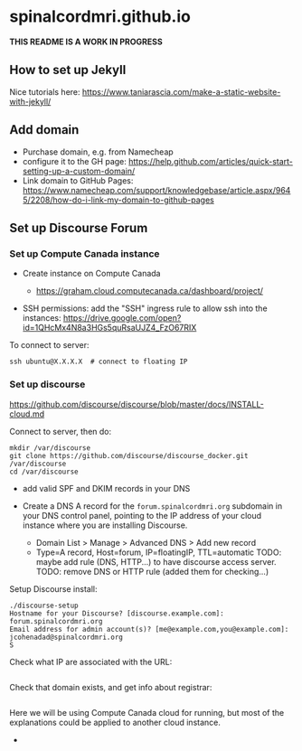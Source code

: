 # spinalcordmri.github.io

**THIS README IS A WORK IN PROGRESS**

## How to set up Jekyll

Nice tutorials here:
https://www.taniarascia.com/make-a-static-website-with-jekyll/

## Add domain
- Purchase domain, e.g. from Namecheap
- configure it to the GH page: https://help.github.com/articles/quick-start-setting-up-a-custom-domain/
- Link domain to GitHub Pages:  https://www.namecheap.com/support/knowledgebase/article.aspx/9645/2208/how-do-i-link-my-domain-to-github-pages

## Set up Discourse Forum

### Set up Compute Canada instance

- Create instance on Compute Canada
  - https://graham.cloud.computecanada.ca/dashboard/project/

- SSH permissions: add the "SSH" ingress rule to allow ssh into the instances:
https://drive.google.com/open?id=1QHcMx4N8a3HGs5quRsaUJZ4_FzO67RIX

To connect to server:
~~~
ssh ubuntu@X.X.X.X  # connect to floating IP
~~~

### Set up discourse
https://github.com/discourse/discourse/blob/master/docs/INSTALL-cloud.md

Connect to server, then do:
~~~
mkdir /var/discourse
git clone https://github.com/discourse/discourse_docker.git /var/discourse
cd /var/discourse
~~~

- add valid SPF and DKIM records in your DNS

- Create a DNS A record for the `forum.spinalcordmri.org` subdomain in your DNS control panel, pointing to the IP address of your cloud instance where you are installing Discourse.
  - Domain List > Manage > Advanced DNS > Add new record
  - Type=A record, Host=forum, IP=floatingIP, TTL=automatic
TODO: maybe add rule (DNS, HTTP...) to have discourse access server.
TODO: remove DNS or HTTP rule (added them for checking...)

Setup Discourse install:
~~~
./discourse-setup
Hostname for your Discourse? [discourse.example.com]: forum.spinalcordmri.org
Email address for admin account(s)? [me@example.com,you@example.com]: jcohenadad@spinalcordmri.org
S
~~~

Check what IP are associated with the URL:
```host spinalcordmri.org
```

Check that domain exists, and get info about registrar:
```whois spinalcordmri.org
```

Here we will be using Compute Canada cloud for running, but most of the explanations could be applied to another cloud instance.



-
